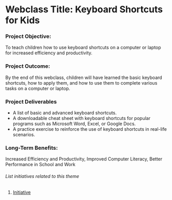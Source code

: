 # Webclass Title: Keyboard Shortcuts for Kids

### Project Objective: 
To teach children how to use keyboard shortcuts on a computer or laptop for increased efficiency and productivity.

### Project Outcome:
By the end of this webclass, children will have learned the basic keyboard shortcuts, how to apply them, and how to use them to complete various tasks on a computer or laptop.

### Project Deliverables
* A list of basic and advanced keyboard shortcuts.
* A downloadable cheat sheet with keyboard shortcuts for popular programs such as Microsoft Word, Excel, or Google Docs.
* A practice exercise to reinforce the use of keyboard shortcuts in real-life scenarios.

### Long-Term Benefits:
Increased Efficiency and Productivity, Improved Computer Literacy, Better Performance in School and Work

###### List initiatives related to this theme
1. [Initiative](documentation/templates/theme/initiatives/initiative_template.md)
